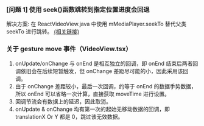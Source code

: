 ### [问题 1] 使用 seek()函数跳转到指定位置进度会回退

解决方案:
在 ReactVideoView.java 中使用 mMediaPlayer.seekTo 替代父类 seekTo 进行跳转。
[(相关链接)](https://github.com/react-native-video/react-native-video/issues/2230#issuecomment-892982288)

### 关于 gesture move 事件（VideoView.tsx）

1.  onUpdate/onChange 与 onEnd 是相互独立的回调，即 onEnd 结束后两者回调依旧会在后续短暂触发，但 onChange 差距尽可能的小，因此采用该回调。
2.  由于 onChange 差距较小，最后一次回调，约等于 onEnd 的数据手势数据，所以 onEnd 可以省略一次计算，直接获取 moveTime 进行设置。
3.  回调节流会有数据上的延迟，因此取消。
4.  onUpdate & onChange 均有第一次的起始无移动数据的回调，即 translationX Or Y 都是 0，跳过该无效数据。
